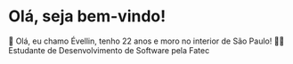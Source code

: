 # Olá, seja bem-vindo!

👋 Olá, eu chamo Évellin, tenho 22 anos e moro no interior de São Paulo!
👩‍💻 Estudante de Desenvolvimento de Software pela Fatec
